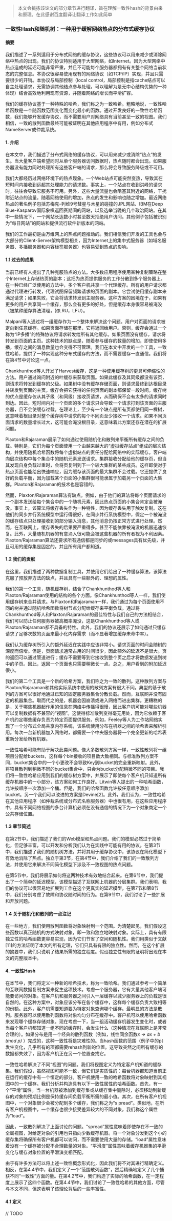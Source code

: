 > 本文会挑拣该论文的部分章节进行翻译，旨在理解一致性hash的背景由来和原理。在此感谢百度翻译让翻译工作如此简单

### 一致性Hash和随机树：一种用于缓解网络热点的分布式缓存协议

#### 摘要

我们描述了一系列适用于分布式网络的缓存协议，这些协议可以用来减少或消除网络中热点的出现。我们的协议特别适用于大型网络，如Internet。因为大型网络中热点造成的延迟可能非常严重，并且不可能每个服务器都拥有有关整个网络当前状态的完整信息。本协议很容易使用现有的网络协议（如TCP/IP）实现，并且只需要很少的开销。本协议与局部控制（local control，局部控制是指cache结点可以自主处理请求，无需协调其他结点参与处理，可以理解为是无中心结构优势的一种体现）结合高效地利用现有资源，并随着网络的增长而平滑扩容。

我们的缓存协议基于一种特殊的哈希，我们称之为一致哈希。粗略地说，一致性哈希函数是一个随函数范围变化而变化最小的函数。通过开发良好的一致性哈希函数，我们能够开发缓存协议，而不需要用户对网络具有当前甚至一致的视图。我们相信，一致的散列函数最终可能被证明在其他应用程序中有用，例如分布式NameServer或仲裁系统。

#### 1. 介绍

在本文中，我们描述了分布式网络的缓存协议，可以用来减少或消除“热点”的发生。当大量客户端希望同时从单个服务器访问数据时，热点随时都会出现。如果服务器没有能力同时处理所有这些客户端的请求，那么将会导致服务降级或不可用。

我们大都经历过网络环境下的热点现象。一个Web站点可能突然变热，导致其在短时间内接收到远超其处理能力的请求数。事实上，一个站点在收到洪峰的请求时，往往会导致它服务不可用。另外，这些大量流量也会阻塞其附近的网络，干扰附近站点的流量。随着网络使用的增加，热点的发生和影响也随之增加。最近网络热点的著名例子包括苏梅克-列维9号彗星与木星的碰撞的JPL网站、IBM在Deep Blue-Kasparov国际象棋巡回赛期间的网站，以及选举当晚的几个政治网站。在其中一些情况下，一个网站长达数小时甚至数天拒绝用户访问。其他例子包括被识别为“每日网站”的网站和提供流行软件新版本的网站。

我们的工作最初是由万维网上的热点问题推动的。我们相信我们开发的工具也会与大部分的Client-Server架构模型相关，因为Internet上的集中式服务器（如域名服务器、多播服务器和内容标签服务器）也容易受到热点的影响。

#### 1.1 过去的成果

当前已经有人提出了几种克服热点的方法。大多数应用程序使用某种复制策略在整个Internet上存储热页的副本；这把为热页提供服务的工作分散到多个服务器上。在一种已经广泛使用的方法中，多个客户机共享一个代理缓存。所有的用户请求都通过代理进行转发，代理试图保留频繁请求的页面的副本。它尝试使用缓存副本来满足请求；如果失败，它会将请求转发到主服务器。这种方案的困境在于，如果有更多的用户共享同一个缓存，那么会有更多的好处，但是缓存本身很容易被淹没（被某种缓存算法清理，如LRU，LFU）。

Malpani等人通过将一组缓存作为一个整体来解决这个问题。用户对页面的请求被定向到任意缓存。如果页面存储在那里，它将返回给用户。否则，缓存会通过一个称为“IP多播”的特殊协议将请求转发给所有其他缓存。如果页面没有缓存，请求将转发到页面的主页。这种技术的缺点是，随着参与缓存的数量的增加，即使使用多播，缓存之间的消息数量也会变得不可管理。我们在本文中开发的一个工具，一致性哈希，提供了一种实现这种分布式缓存的方法，而不需要缓存一直通信。我们将在第4节中讨论这一点。

Chankhunthod等人开发了Harvest缓存，这是一种使用缓存树的更具可伸缩性的方法。用户通过询问附近的叶缓存来获取页面。如果此缓存及其同级都没有该页，则请求将转发到缓存的父级。如果树中没有缓存存储页面，则请求最终到达根目录并转发到页面的主页。缓存会把它获得的任何页面的副本都保留一段时间。缓存树的优点是缓存仅从其子级（和同级）接收页请求，从而确保不会有太多的请求同时到达。因此，短时间内对一个页面的多个请求只会导致一个请求打到该页面的主服务器，且不会使缓存过载。在理论上，至少有一个缺点是所有页都使用同一棵树，这意味着根目录对整个缓存树中请求的每个不同页至少接收一个请求。如果不同页面请求的数量增长过大，这可能会淹没根目录，这意味着此方案还存在潜在的扩展问题。

Plaxton和Rajaraman展示了如何通过使用随机化和散列来平衡所有缓存之间的负载。特别是，它们为每个页面使用一个由越来越大的“虚拟缓存站点”组成的层次结构，并使用随机哈希函数将每个虚拟站点的责任分配给网络中的实际缓存。客户端向层次结构中每个集合中的随机元素发送请求。集群接收分配给他的缓存页，但当其发现自身负载过重时，会将页复制到下一个较大集群的某些成员。这样即使对于热点页面也能给出快速响应，因为缓存该页面的最大集群不会过载。它还提供了良好的负载平衡，因为加载某个页面的小集群很可能隶属于加载另一个页面的大集群。Plaxton和Rajaraman的技术也是容错的。

然而，Plaxton/Rajaraman算法有缺点。例如，由于他们的算法将每个页面请求的一个副本发送给每个集合中的一个随机元素，因此热点页面的小集合肯定会被淹没。事实上，该算法将缓存丢失作为一种特性，因为缓存丢失用于触发复制。这在他们的同步并行系统模型中运行得很好，在同步并行系统模型中，假定一个被淹没的缓存结点只处理接收到的部分输入消息，其他消息仍按正常方式进行处理。然而，在互联网上，缓存丢失的后果要严重得多。甚至不能依靠被淹没的机器迅速恢复。此外，大量随机机器的有意涌入很可能会被这些机器的所有者视为不利因素。Plaxton/Rajaraman算法还要求所有通信都是同步的或messages具有优先级，并且可用的缓存集是固定的，并且所有用户都知道。

#### 1.2 我们的贡献

在这里，我们描述了两种数据复制工具，并使用它们给出了一种缓存算法，该算法克服了预放弃方法的缺点，并且具有一些额外的、理想的属性。

我们的第一个工具，随机缓存树，结合了Chankhunthod等人和Plaxton/Rajaraman使用的结构的各个方面。像Chankhunthod等人一样，我们使用缓存树来合并请求。与Plaxton和Rajaraman一样，我们通过为每个页面使用不同的树并通过随机哈希函数将树节点分配给缓存来平衡负载。通过将Chankhunthod等人和Plaxton/Rajaraman的最佳特性与我们自己的方法相结合，我们可以防止任何服务器被高概率淹没，这是Chankhunthod等人或Plaxton/Rajaraman都不具备的特性。此外，我们的协议还展示了如何通过只缓存请求了足够次数的页面来最小化内存需求（而不显著增加缓存未命中率）。

我们认为缓存树所引入的额外延迟在实践中应该非常小。请求页面的时间会随树的深度而倍增。但是，页面请求通常占用的时间很少，因此额外的延迟不是很大。页的返回可以通过管道进行；缓存不需要等到它接收到整个页之后才将数据发送到树中的子页。因此，返回一个页面也只需要稍微长一点。总之，用户看到的附加延迟很小。

我们的第二个工具是一个新的哈希方案，我们称之为一致的散列。这种散列方案与Plaxton/Rajaraman和其他实际系统中使用的散列方案有很大不同。典型的基于散列的方案可以很好地通过已知的固定服务器集合分散负载。然而，互联网并没有固定的机器集合。取而代之的是，机器会因崩溃或进入网络而进出集群。更糟糕的是，关于哪些机器起作用的信息在网络中传播得很慢，因此客户机可能对哪些机器可以复制数据有不兼容的“视图”。这使得标准散列变得毫无用处，因为它依赖于客户机约定哪些缓存负责为特定页面提供服务。例如，Feeley等人为工作站网络实现了一个分布式全局共享内存系统，该系统使用分布在机器之间的哈希表来解析引用。每次一台新机器加入网络时，都需要一个中央服务器将一个完全更新的哈希表重新分发给所有机器。

一致性哈希可能有助于解决此类问题。像大多数散列方案一样，一致性散列将一组项目分配给buckets，这样每个bin接收的项目数大致相同。与标准散列方案不同，bucket集合中的一个小更改不会导致Key到bucket的完全重新映射。此外，将项目散列到稍微不同的bucket集合中，只会为bucket分配稍微不同的项目。我们将一致性哈希应用到我们的缓存树方案中，并展示了即使每个客户机只知道所有缓存机器中的一小部分，该方案如何工作良好。Litwin等人提出的一种哈希函数，允许按顺序一次添加一个桶。但是，我们的哈希函数允许按任意顺序添加bucket。另一个我们可以改进的方案是Devine[2]。此外，我们认为，一致性哈希在其他应用程序（如仲裁系统或分布式名称服务器）中也很有用，在这些应用程序中，具有不同网络视图的多台计算机必须在没有通信的情况下为一个对象商定一个公共存储位置。

#### 1.3 章节简述

在第2节中，我们描述了我们的Web模型和热点问题。我们的模型必然过于简单化，但足够丰富，可以开发和分析我们认为在实践中可能有用的协议。在第3节中，我们描述了我们的随机树方法，并将其用于缓存协议中，该协议在简化模型下有效地消除了热点。独立于第3节，在第4节中，我们介绍了我们的一致散列方法，并使用它来解决不同简化模型下涉及不一致视图的热点问题。

在第5节中，我们将展示如何将这两种技术有效地结合起来。在第6节中，我们提出了一个简单的延迟模型，该模型描述了互联网上机器的分层集群。我们表明，我们的协议可以很容易地扩展到工作在这个更真实的延迟模型。在第7节和第8节中，我们分别考虑了故障和协议随时间的行为。在第9节中，我们讨论了一些扩展和开放问题。

#### 1.4 关于随机化和散列的一点注记

在一些地方，我们使用散列函数将对象映射到一个范围。为清楚起见，我们假设这些函数以真正随机的方式映射对象，即一致和独立地映射对象。实际上，具有有限独立性的哈希函数更容易实现，因为它们节省了空间和随机性。我们用类似于文献[11]的方法证明了本文的所有定理，它们只具有有限的独立性。然而，在这个扩展的摘要中，我们只说明了结果所需的独立程度。假设独立性有限的证明将出现在本文的完整版本中。

#### 4. 一致性Hash

在本节中，我们将定义一种新的哈希技术，称为一致哈希。我们通过参考一个简单的互联网数据复制方案来促生这项技术。考虑一个服务器，它有大量其他客户端可能要访问的对象。在客户机和服务器之间引入一层缓存以减少服务器上的负载是很自然的。在这种方案中，对象应该分布在各个缓存中，这样每个缓存负责大致相等的份额。此外，客户机需要知道要为特定对象查询哪个缓存。最明显的方法是散列。服务器可以使用散列函数将对象均匀分布在缓存中。客户机可以使用哈希函数来发现哪个缓存存储对象。现在考虑一下，当一组活动缓存机器发生变化时，或者当每个客户机都知道一组不同的缓存时，会发生什么（这种情况在互联网上是非常合理的）。如果分布是用一个经典的散列函数（例如，线性同余函数*x -> ax + b (mod p)* ）完成的，这种一致性将是灾难性的。当hash函数的范围（例子中的p）发生变化，几乎所有的项都需要rehash到新的位置。这导致突然之间所有缓存的数据都失效了，因为客户机正在另一个位置查找它。

一致性哈希解决了不同“视图”的问题。我们将视图定义为特定客户机知道的缓存集。我们假设，虽然视图可能不一致，但它们是实质性的：每台机器都知道当前正在运行的缓存中有一个恒定的部分。客户机使用一致的哈希函数将对象映射到其视图中的一个缓存。我们分析并构造具有以下一致性属性的哈希函数。首先，有一个“平滑”属性。当一台机器被添加到缓存集或从缓存集中删除时，必须移动到新缓存的对象的预期比例是保持缓存间负载平衡所需的最小值。其次，在所有客户机视图中，一个对象很少会被分配到多个缓存，我们称之为“s pread”。类似地，在所有客户机视图中，一个缓存也很少接受差异较大的不同对象，我们称这个属性为“load”。

因此，一致散列解决了上面讨论的问题。“spread”属性意味着即使存在不一致的全局视图，对给定对象的引用也只指向少数缓存机器。将一个对象分发到这个小的缓存集将确保所有客户机都可以访问，而不需要使用大量的存储。“load”属性意味着没有一个缓存被分配不合理数量的对象。“平滑度”属性意味着缓存机器集的平滑变化与缓存对象位置的平滑演变相匹配。

由于有许多方法可以将上述一致性概念形式化，因此我们将不对其进行精确定义。相反，在第4.4节中，我们定义了一个“范围散列函数”，然后精确地定义了几个捕获不同“一致性”方面的量。在第4.2节中，我们构造了实际的哈希函数，在一定程度上展示了这四个函数。在第4.4节中，我们讨论了一致性哈希的其他方面，尽管与本文不同，但这表明了该理论背后的一些丰富性。

#### 4.1 定义

// TODO
